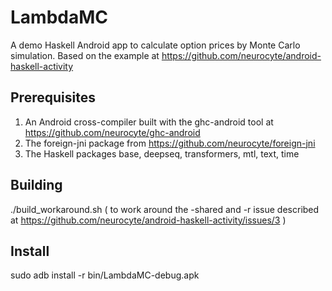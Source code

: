 LambdaMC
========

A demo Haskell Android app to calculate option prices by Monte Carlo simulation.
Based on the example at https://github.com/neurocyte/android-haskell-activity

Prerequisites
-------------
1. An Android cross-compiler built with the ghc-android tool at https://github.com/neurocyte/ghc-android
2. The foreign-jni package from https://github.com/neurocyte/foreign-jni
3. The Haskell packages base, deepseq, transformers, mtl, text, time

Building
--------
./build_workaround.sh
( to work around the -shared and -r issue described at https://github.com/neurocyte/android-haskell-activity/issues/3 )

Install
-------
sudo adb install -r bin/LambdaMC-debug.apk

